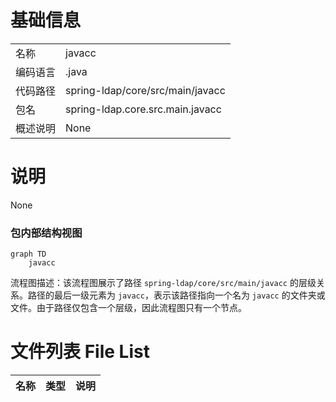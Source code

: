 # 基础信息

|      |      |
|------|------|
| 名称 | javacc |
| 编码语言 | .java |
| 代码路径 | spring-ldap/core/src/main/javacc |
| 包名 | spring-ldap.core.src.main.javacc |
| 概述说明 | None |

# 说明

None


### 包内部结构视图

```mermaid
graph TD
    javacc
```

流程图描述：该流程图展示了路径 `spring-ldap/core/src/main/javacc` 的层级关系。路径的最后一级元素为 `javacc`，表示该路径指向一个名为 `javacc` 的文件夹或文件。由于路径仅包含一个层级，因此流程图只有一个节点。

# 文件列表 File List

| 名称   | 类型  | 说明 |
|-------|------|-------------|


